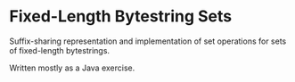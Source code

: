 # Fixed-Length Bytestring Sets 

Suffix-sharing representation and implementation of set operations for sets of fixed-length bytestrings. 

Written mostly as a Java exercise.
